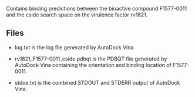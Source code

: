 Contains binding predictions between the bioactive compound F1577-0011 and the cside search space on the virulence factor rv1821.

## Files

- log.txt is the log file generated by AutoDock Vina.

- rv1821_F1577-0011_cside.pdbqt is the PDBQT file generated by AutoDock Vina containing the orientation and binding location of F1577-0011.

- stdoe.txt is the combined STDOUT and STDERR output of AutoDock Vina.

